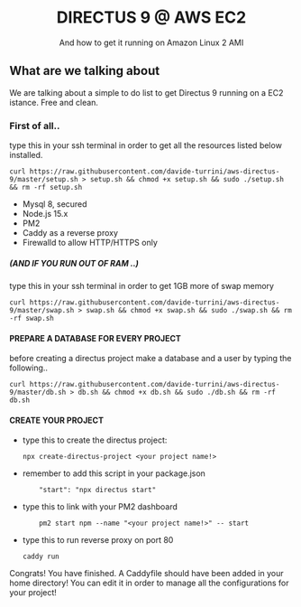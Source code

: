 <h1 align="center">DIRECTUS 9 @ AWS EC2</h1>
<p align="center">And how to get it running on Amazon Linux 2 AMI</p>

## What are we talking about
We are talking about a simple to do list to get Directus 9 running on a EC2 istance. Free and clean.

### First of all..

type this in your ssh terminal in order to get all the 
resources listed below installed.

```
curl https://raw.githubusercontent.com/davide-turrini/aws-directus-9/master/setup.sh > setup.sh && chmod +x setup.sh && sudo ./setup.sh && rm -rf setup.sh
```


 - Mysql 8, secured
 - Node.js 15.x
 - PM2
 - Caddy as a reverse proxy
 - Firewalld to allow HTTP/HTTPS only


##### (AND IF YOU RUN OUT OF RAM ..)

type this in your ssh terminal in order to get 1GB more of swap memory

```
curl https://raw.githubusercontent.com/davide-turrini/aws-directus-9/master/swap.sh > swap.sh && chmod +x swap.sh && sudo ./swap.sh && rm -rf swap.sh
```

#### PREPARE A DATABASE FOR EVERY PROJECT

before creating a directus project make a database and a user by typing the following.. 
```
curl https://raw.githubusercontent.com/davide-turrini/aws-directus-9/master/db.sh > db.sh && chmod +x db.sh && sudo ./db.sh && rm -rf db.sh
```

#### CREATE YOUR PROJECT

- type this to create the directus project: 
    
    ```
    npx create-directus-project <your project name!>
    ```

- remember to add this script in your package.json

    ```
        "start": "npx directus start"
    ```

- type this to link with your PM2 dashboard
    
    ```
        pm2 start npm --name "<your project name!>" -- start
    ```

- type this to run reverse proxy on port 80

    ```
    caddy run
    ```
  
Congrats! You have finished. A Caddyfile should have been added in your home directory!
You can edit it in order to manage all the configurations for your project!
